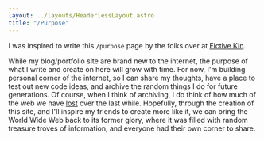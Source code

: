 ```yaml
---
layout: ../layouts/HeaderlessLayout.astro
title: "/Purpose"
---
```


I was inspired to write this `/purpose` page by the folks over at [Fictive Kin](https://slashpurpose.org/).

While my blog/portfolio site are brand new to the internet, the purpose of what I write and create on here will grow with time. For now, I'm building personal corner of the internet, so I can share my thoughts, have a place to test out new code ideas, and archive the random things I do for future generations.
Of course, when I think of archiving, I do think of how much of the web we have [lost](https://www.independent.co.uk/tech/internet-dead-links-webpages-online-content-b2549215.html) over the last while.
Hopefully, through the creation of this site, and I'll inspire my friends to create more like it, we can bring the World Wide Web back to its former glory, where it was filled with random treasure troves of information, and everyone had their own corner to share.
